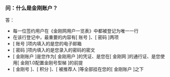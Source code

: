 ### 问：什么是金刚账户？
答：
- 每一位签约用户在《金刚网用户一览表》中都被登记为唯一一行
- 在该行登记中，最重要的内容有[ 账号 ]、[ 密码 ]两项
- [ 账号 ]项内填入的是您的电子邮箱
- [ 密码 ]项内填入的是您录入的密码的密文
- [ 金刚账户 ]是您作为[ 金刚用户 ]的凭证、是您在[ 金刚网 ]的通行证、是您使用[ 金刚1.0配置金刚号型梯 ]的前提
- [ 金刚号 ]、[ 积分 ]、[ 被推荐人 ]等全部挂在您的[ 金刚账户 ]之下
